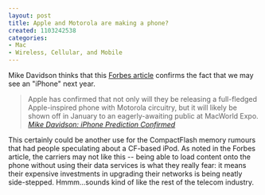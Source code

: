 ```yaml
--- 
layout: post
title: Apple and Motorola are making a phone?
created: 1103242538
categories: 
- Mac
- Wireless, Cellular, and Mobile
---
```


<p>Mike Davidson thinks that this <a href="http://www.forbes.com/technology/2004/12/16/cx_ah_1216aapl.html">Forbes article</a> confirms the fact that we may see an &quot;iPhone&quot; next year.</p>
<blockquote>
Apple has confirmed that not only will they be releasing a full-fledged Apple-inspired phone with Motorola circuitry, but it will likely be shown off in January to an eagerly-awaiting public at MacWorld Expo.
<cite><a href="http://www.mikeindustries.com/blog/archive/2004/12/iphone-prediction-confirmed">Mike Davidson: iPhone Prediction Confirmed</a></cite>
</blockquote>

<p>This certainly could be another use for the CompactFlash memory rumours that had people speculating about a CF-based iPod. As noted in the Forbes article, the carriers may not like this -- being able to load content onto the phone without using their data services is what they really fear: it means their expensive investments in upgrading their networks is being neatly side-stepped. Hmmm...sounds kind of like the rest of the telecom industry.</p>
